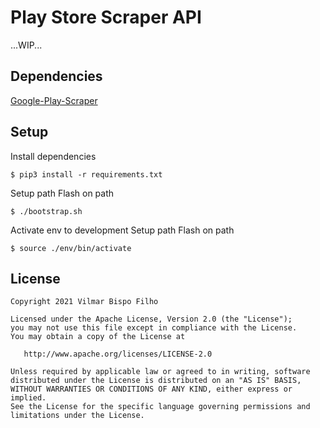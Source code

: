 # Play Store Scraper API
...WIP...

## Dependencies 
[Google-Play-Scraper](https://github.com/JoMingyu/google-play-scraper)

## Setup 
Install dependencies 
```shell
$ pip3 install -r requirements.txt
```   

Setup path Flash on path
```shell
$ ./bootstrap.sh
```   

Activate env to development
Setup path Flash on path
```shell
$ source ./env/bin/activate 
```  

License
--------

    Copyright 2021 Vilmar Bispo Filho

    Licensed under the Apache License, Version 2.0 (the "License");
    you may not use this file except in compliance with the License.
    You may obtain a copy of the License at

       http://www.apache.org/licenses/LICENSE-2.0

    Unless required by applicable law or agreed to in writing, software
    distributed under the License is distributed on an "AS IS" BASIS,
    WITHOUT WARRANTIES OR CONDITIONS OF ANY KIND, either express or implied.
    See the License for the specific language governing permissions and
    limitations under the License.
